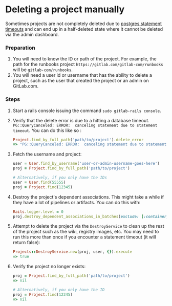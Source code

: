 # Deleting a project manually

Sometimes projects are not completely deleted due to [postgres statement timeouts](https://gitlab.com/gitlab-org/gitlab-ce/issues/52517) and can end up in a half-deleted state where it cannot be deleted via the admin dashboard.

### Preparation

1. You will need to know the ID or path of the project. For example, the path for the runbooks project `https://gitlab.com/gitlab-com/runbooks` will be `gitlab-com/runbooks`.
1. You will need a user id or username that has the ability to delete a project, such as the user that created the project or an admin on GitLab.com.

### Steps

1. Start a rails console issuing the command `sudo gitlab-rails console`.
1. Verify that the delete error is due to a hitting a database timeout. `PG::QueryCanceled: ERROR:  canceling statement due to statement timeout`. You can do this like so :

    ```ruby
    Project.find_by_full_path('path/to/project').delete_error
    => "PG::QueryCanceled: ERROR:  canceling statement due to statement timeout\nCONTEXT:  SQL statement \"DELETE FROM ONLY \"public\".\"merge_request_diff_files\" WHERE $1 OPERATOR(pg_catalog.=) \"merge_request_diff_id\"\"\n: DELETE FROM \"projects\" WHERE \"projects\".\"id\" = 12345"
    ```
1. Fetch the username and project:

    ```ruby
    user = User.find_by_username('user-or-admin-username-goes-here')
    proj = Project.find_by_full_path('path/to/project')

    # Alternatively, if you only have the IDs
    user = User.find(55555)
    proj = Project.find(12345)
    ```

1. Destroy the project's dependent associations. This might take a while if they have a lot of pipelines or artifacts. You can do this with:

    ```ruby
    Rails.logger.level = 0
    proj.destroy_dependent_associations_in_batches(exclude: [:container_repositories]);nil
    ```

1.  Attempt to delete the project via the `DestroyService` to clean up the rest of the project such as the wiki, registry images, etc. You may need to run this more than once if you encounter a statement timeout (it will return false):

    ```ruby
    Projects::DestroyService.new(proj, user, {}).execute
    => true
    ```

1. Verify the project no longer exists:

    ```ruby
    proj = Project.find_by_full_path('path/to/project')
    => nil

    # Alternatively, if you only have the ID
    proj = Project.find(12345)
    => nil
    ```
